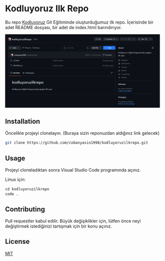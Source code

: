 # Kodluyoruz Ilk Repo

Bu repo [Kodluyoruz](https://www.kodluyoruz.org) Git Eğitiminde oluşturduğumuz ilk repo. İçerisinde bir adet README dosyası, bir adet de index.html barındırıyor.

![github](Adsız.png)

## Installation

Öncelikle projeyi clonelayın. (Buraya sizin reponuzdan aldığınız link gelecek)

```bash
git clone https://github.com/cobanyasin1998/kodluyoruzilkrepo.git
```

## Usage

Projeyi cloneladıktan sonra Visual Studio Code programında açınız.

Linux için:

```linux
cd kodluyoruzilkrepo
code .
```

## Contributing

Pull requestler kabul edilir. Büyük değişiklikler için, lütfen önce neyi değiştirmek istediğinizi tartışmak için bir konu açınız.

## License

[MIT](https://choosealicense.com/licenses/mit/)
